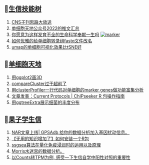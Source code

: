 ## 📝[生信技能树](https://github.com/ixxmu/mp_duty/issues?q=label%3A%E7%94%9F%E4%BF%A1%E6%8A%80%E8%83%BD%E6%A0%91+is%3Aclosed)
<!-- 1issueTable -->

1. [CNS子刊思路大放送](https://github.com/ixxmu/mp_duty/issues/3134) 
2. [单细胞天地公众号2022的推文汇总](https://github.com/ixxmu/mp_duty/issues/3133) 
3. [你愿意为这样发育不全的生命科学奉献一生吗](https://github.com/ixxmu/mp_duty/issues/3123) [![marker](https://img.shields.io/github/labels/ixxmu/mp_duty/marker)](https://github.com/ixxmu/mp_duty/labels/marker)
4. [如何优雅的给单细胞转录组fastq文件改名](https://github.com/ixxmu/mp_duty/issues/3098) 
5. [umap的单细胞可视化效果比tSNE好](https://github.com/ixxmu/mp_duty/issues/3097) 
<!-- 1issueTable -->
## 📝[单细胞天地](https://github.com/ixxmu/mp_duty/issues?q=label%3A%E5%8D%95%E7%BB%86%E8%83%9E%E5%A4%A9%E5%9C%B0+is%3Aclosed)
<!-- 2issueTable -->

1. [用ggplot2画3D](https://github.com/ixxmu/mp_duty/issues/3054) 
2. [compareCluster过于超前了](https://github.com/ixxmu/mp_duty/issues/3015) 
3. [用clusterProfiler一行代码对单细胞的marker genes做功能富集分析](https://github.com/ixxmu/mp_duty/issues/3001) 
4. [文章发表：Current Protocols | ChIPseeker R 包操作指南](https://github.com/ixxmu/mp_duty/issues/2998) 
5. [用ggtreeExtra展示细菌的丰度分布](https://github.com/ixxmu/mp_duty/issues/2997) 
<!-- 2issueTable -->

## 📝[果子学生信](https://github.com/ixxmu/mp_duty/issues?q=label%3A%E6%9E%9C%E5%AD%90%E5%AD%A6%E7%94%9F%E4%BF%A1+is%3Aclosed)
<!-- 3issueTable -->

1. [NAR文章上线| GPSAdb,给你的数据分析加入基因扰动信息。](https://github.com/ixxmu/mp_duty/issues/3007) 
2. [【无用的知识增加了】如何安装一个R包](https://github.com/ixxmu/mp_duty/issues/2985) 
3. [ssgsea算法在量化免疫浸润时的运用以及原理](https://github.com/ixxmu/mp_duty/issues/2901) 
4. [Morris水迷宫的数据分析。](https://github.com/ixxmu/mp_duty/issues/2900) 
5. [以Counts转TPM为例, 感受一下生信自学中阳性对照的重要性](https://github.com/ixxmu/mp_duty/issues/2738) 
<!-- 3issueTable -->
